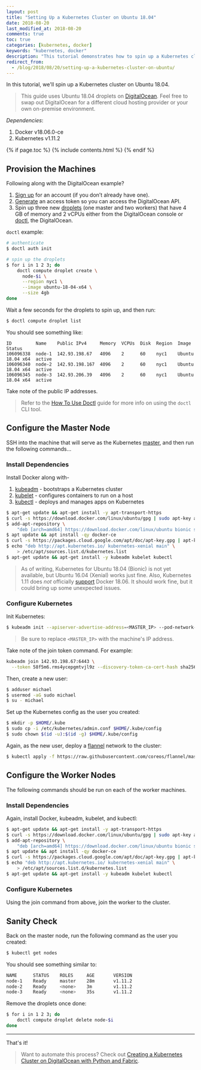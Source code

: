 ```yaml
---
layout: post
title: "Setting Up a Kubernetes Cluster on Ubuntu 18.04"
date: 2018-08-20
last_modified_at: 2018-08-20
comments: true
toc: true
categories: [kubernetes, docker]
keywords: "kubernetes, docker"
description: "This tutorial demonstrates how to spin up a Kubernetes cluster on Ubuntu 18.04."
redirect_from:
  - /blog/2018/08/20/setting-up-a-kubernetes-cluster-on-ubuntu/
---
```


In this tutorial, we'll spin up a Kubernetes cluster on Ubuntu 18.04.

> This guide uses Ubuntu 18.04 droplets on [DigitalOcean](https://m.do.co/c/d8f211a4b4c2). Feel free to swap out DigitalOcean for a different cloud hosting provider or your own on-premise environment.

*Dependencies*:

1. Docker v18.06.0-ce
1. Kubernetes v1.11.2

{% if page.toc %}
{% include contents.html %}
{% endif %}

## Provision the Machines

Following along with the DigitalOcean example?

1. [Sign up](https://m.do.co/c/d8f211a4b4c2) for an account (if you don’t already have one).
1. [Generate](https://www.digitalocean.com/community/tutorials/how-to-use-the-digitalocean-api-v2) an access token so you can access the DigitalOcean API.
1. Spin up three new [droplets](https://www.digitalocean.com/pricing/) (one master and two workers) that have 4 GB of memory and 2 vCPUs either from the DigitalOcean console or [doctl](https://github.com/digitalocean/doctl), the DigitalOcean.

`doctl` example:

```sh
# authenticate
$ doctl auth init

# spin up the droplets
$ for i in 1 2 3; do
    doctl compute droplet create \
      node-$i \
      --region nyc1 \
      --image ubuntu-18-04-x64 \
      --size 4gb
done
```

Wait a few seconds for the droplets to spin up, and then run:

```sh
$ doctl compute droplet list
```

You should see something like:

```
ID         Name    Public IPv4     Memory  VCPUs  Disk  Region  Image             Status
106096338  node-1  142.93.198.67   4096    2      60    nyc1    Ubuntu 18.04 x64  active
106096340  node-2  142.93.198.167  4096    2      60    nyc1    Ubuntu 18.04 x64  active
106096345  node-3  142.93.206.39   4096    2      60    nyc1    Ubuntu 18.04 x64  active
```

Take note of the public IP addresses.

> Refer to the [How To Use Doctl](https://www.digitalocean.com/community/tutorials/how-to-use-doctl-the-official-digitalocean-command-line-client) guide for more info on using the `doctl` CLI tool.

## Configure the Master Node

SSH into the machine that will serve as the Kubernetes [master](https://kubernetes.io/docs/concepts/overview/components/#master-components), and then run the following commands...

### Install Dependencies

Install Docker along with-

1. [kubeadm](https://kubernetes.io/docs/setup/independent/create-cluster-kubeadm/) - bootstraps a Kubernetes cluster
1. [kubelet](https://kubernetes.io/docs/reference/generated/kubelet/) - configures containers to run on a host
1. [kubectl](https://kubernetes.io/docs/tasks/tools/install-kubectl/) - deploys and manages apps on Kubernetes

```sh
$ apt-get update && apt-get install -y apt-transport-https
$ curl -s https://download.docker.com/linux/ubuntu/gpg | sudo apt-key add -
$ add-apt-repository \
    "deb [arch=amd64] https://download.docker.com/linux/ubuntu bionic stable"
$ apt update && apt install -qy docker-ce
$ curl -s https://packages.cloud.google.com/apt/doc/apt-key.gpg | apt-key add -
$ echo "deb http://apt.kubernetes.io/ kubernetes-xenial main" \
    > /etc/apt/sources.list.d/kubernetes.list
$ apt-get update && apt-get install -y kubeadm kubelet kubectl
```

> As of writing, Kubernetes for Ubuntu 18.04 (Bionic) is not yet available, but Ubuntu 16.04 (Xenial) works just fine. Also, Kubernetes 1.11 does *not* officially [support](https://github.com/kubernetes/kubernetes/blob/master/CHANGELOG-1.11.md#external-dependencies) Docker 18.06. It should work fine, but it could bring up some unexpected issues.

### Configure Kubernetes

Init Kubernetes:

```sh
$ kubeadm init --apiserver-advertise-address=<MASTER_IP> --pod-network-cidr=192.168.1.0/16
```

> Be sure to replace `<MASTER_IP>` with the machine's IP address.

Take note of the join token command. For example:

```sh
kubeadm join 142.93.198.67:6443 \
  --token 58f5m6.rms4ycepgmtvjl9z --discovery-token-ca-cert-hash sha256:<hash>
```

Then, create a new user:

```sh
$ adduser michael
$ usermod -aG sudo michael
$ su - michael
```

Set up the Kubernetes config as the user you created:

```sh
$ mkdir -p $HOME/.kube
$ sudo cp -i /etc/kubernetes/admin.conf $HOME/.kube/config
$ sudo chown $(id -u):$(id -g) $HOME/.kube/config
```

Again, as the new user, deploy a [flannel](https://github.com/coreos/flannel) network to the cluster:

```sh
$ kubectl apply -f https://raw.githubusercontent.com/coreos/flannel/master/Documentation/kube-flannel.yml
```

## Configure the Worker Nodes

The following commands should be run on each of the worker machines.

### Install Dependencies

Again, install Docker, kubeadm, kubelet, and kubectl:

```sh
$ apt-get update && apt-get install -y apt-transport-https
$ curl -s https://download.docker.com/linux/ubuntu/gpg | sudo apt-key add -
$ add-apt-repository \
    "deb [arch=amd64] https://download.docker.com/linux/ubuntu bionic stable"
$ apt update && apt install -qy docker-ce
$ curl -s https://packages.cloud.google.com/apt/doc/apt-key.gpg | apt-key add -
$ echo "deb http://apt.kubernetes.io/ kubernetes-xenial main" \
    > /etc/apt/sources.list.d/kubernetes.list
$ apt-get update && apt-get install -y kubeadm kubelet kubectl
```

### Configure Kubernetes

Using the join command from above, join the worker to the cluster.

## Sanity Check

Back on the master node, run the following command as the user you created:

```sh
$ kubectl get nodes
```

You should see something similar to:

```sh
NAME      STATUS    ROLES     AGE       VERSION
node-1    Ready     master    28m       v1.11.2
node-2    Ready     <none>    3m        v1.11.2
node-3    Ready     <none>    35s       v1.11.2
```

Remove the droplets once done:

```sh
$ for i in 1 2 3; do
    doctl compute droplet delete node-$i
done
```

<hr>

That's it!

> Want to automate this process? Check out [Creating a Kubernetes Cluster on DigitalOcean with Python and Fabric](https://testdriven.io/creating-a-kubernetes-cluster-on-digitalocean).
